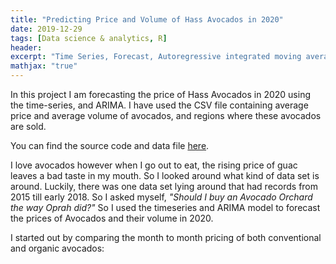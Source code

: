 ```yaml
---
title: "Predicting Price and Volume of Hass Avocados in 2020"
date: 2019-12-29
tags: [Data science & analytics, R]
header:
excerpt: "Time Series, Forecast, Autoregressive integrated moving average"
mathjax: "true"
---
```

In this project I am forecasting the price of Hass Avocados in 2020 using the time-series, and ARIMA. I have used the CSV file containing average price and average volume of avocados, and regions where these avocados are sold.

You can find the source code and data file [here](https://github.com/ToadHanks/storyOfHassAvocadoIn2020).

I love avocados however when I go out to eat, the rising price of guac leaves a bad taste in my mouth. So I looked around what kind of data set is around. Luckily, there was one data set lying around that had records from 2015 till early 2018. So I asked myself, *"Should I buy an Avocado Orchard the way Oprah did?"* So I used the timeseries and ARIMA model to forecast the prices of Avocados and their volume in 2020.

I started out by comparing the month to month pricing of both conventional and organic avocados:

<img src="{{ site.url }}{{ site.baseurl }}/images/avocados/avg_month_prices_both.png" alt="">
